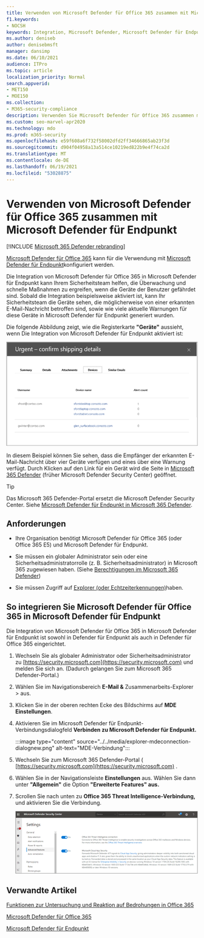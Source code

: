 ```yaml
---
title: Verwenden von Microsoft Defender für Office 365 zusammen mit Microsoft Defender für Endpunkt
f1.keywords:
- NOCSH
keywords: Integration, Microsoft Defender, Microsoft Defender für Endpunkt
ms.author: deniseb
author: denisebmsft
manager: dansimp
ms.date: 06/10/2021
audience: ITPro
ms.topic: article
localization_priority: Normal
search.appverid:
- MET150
- MOE150
ms.collection:
- M365-security-compliance
description: Verwenden Sie Microsoft Defender für Office 365 zusammen mit Microsoft Defender für Endpunkt, um detailliertere Informationen zu Bedrohungen für Ihre Geräte und E-Mail-Inhalte zu erhalten.
ms.custom: seo-marvel-apr2020
ms.technology: mdo
ms.prod: m365-security
ms.openlocfilehash: e59f608a6f732f58002dfd2ff34666865ab23f3d
ms.sourcegitcommit: d904f04958a13a514ce10219ed822b9e4f74ca2d
ms.translationtype: MT
ms.contentlocale: de-DE
ms.lasthandoff: 06/19/2021
ms.locfileid: "53028875"
---
```

# <a name="use-microsoft-defender-for-office-365-together-with-microsoft-defender-for-endpoint"></a>Verwenden von Microsoft Defender für Office 365 zusammen mit Microsoft Defender für Endpunkt

[!INCLUDE [Microsoft 365 Defender rebranding](../includes/microsoft-defender-for-office.md)]


[Microsoft Defender für Office 365](defender-for-office-365.md) kann für die Verwendung mit [Microsoft Defender für Endpunkt](/windows/security/threat-protection)konfiguriert werden.

Die Integration von Microsoft Defender für Office 365 in Microsoft Defender für Endpunkt kann Ihrem Sicherheitsteam helfen, die Überwachung und schnelle Maßnahmen zu ergreifen, wenn die Geräte der Benutzer gefährdet sind. Sobald die Integration beispielsweise aktiviert ist, kann Ihr Sicherheitsteam die Geräte sehen, die möglicherweise von einer erkannten E-Mail-Nachricht betroffen sind, sowie wie viele aktuelle Warnungen für diese Geräte in Microsoft Defender für Endpunkt generiert wurden.

Die folgende Abbildung zeigt, wie die Registerkarte **"Geräte"** aussieht, wenn Die Integration von Microsoft Defender für Endpunkt aktiviert ist:

![Wenn Microsoft Defender für Endpunkt aktiviert ist, sehen Sie eine Liste der Geräte mit Warnungen.](../../media/fec928ea-8f0c-44d7-80b9-a2e0a8cd4e89.PNG)

In diesem Beispiel können Sie sehen, dass die Empfänger der erkannten E-Mail-Nachricht über vier Geräte verfügen und eines über eine Warnung verfügt. Durch Klicken auf den Link für ein Gerät wird die Seite in [Microsoft 365 Defender](../defender-endpoint/microsoft-defender-security-center.md) (früher Microsoft Defender Security Center) geöffnet.

> [!TIP]
> Das Microsoft 365 Defender-Portal ersetzt die Microsoft Defender Security Center. Siehe [Microsoft Defender für Endpunkt in Microsoft 365 Defender](../defender/microsoft-365-security-center-mde.md).

## <a name="requirements"></a>Anforderungen

- Ihre Organisation benötigt Microsoft Defender für Office 365 (oder Office 365 E5) und Microsoft Defender für Endpunkt.

- Sie müssen ein globaler Administrator sein oder eine Sicherheitsadministratorrolle (z. B. Sicherheitsadministrator) in Microsoft 365 zugewiesen haben. (Siehe [Berechtigungen im Microsoft 365 Defender](permissions-in-the-security-and-compliance-center.md))

- Sie müssen Zugriff auf [Explorer (oder Echtzeiterkennungen)](threat-explorer.md)haben.

## <a name="to-integrate-microsoft-defender-for-office-365-with-microsoft-defender-for-endpoint"></a>So integrieren Sie Microsoft Defender für Office 365 in Microsoft Defender für Endpunkt

Die Integration von Microsoft Defender für Office 365 in Microsoft Defender für Endpunkt ist sowohl in Defender für Endpunkt als auch in Defender für Office 365 eingerichtet.

1. Wechseln Sie als globaler Administrator oder Sicherheitsadministrator zu [https://security.microsoft.com](https://security.microsoft.com) und melden Sie sich an. (Dadurch gelangen Sie zum Microsoft 365 Defender-Portal.)

2. Wählen Sie im Navigationsbereich **E-Mail &** Zusammenarbeits-Explorer \> aus.

3. Klicken Sie in der oberen rechten Ecke des Bildschirms auf **MDE Einstellungen**.

4. Aktivieren Sie im Microsoft Defender für Endpunkt-Verbindungsdialogfeld **Verbinden zu Microsoft Defender für Endpunkt.**

    :::image type="content" source="../../media/explorer-mdeconnection-dialognew.png" alt-text="MDE-Verbindung":::

5. Wechseln Sie zum Microsoft 365 Defender-Portal ( [https://security.microsoft.com](https://security.microsoft.com) .

6. Wählen Sie in der Navigationsleiste **Einstellungen** aus. Wählen Sie dann unter **"Allgemein"** die Option **"Erweiterte Features" aus.**

7. Scrollen Sie nach unten zu **Office 365 Threat Intelligence-Verbindung,** und aktivieren Sie die Verbindung.

   ![Office 365 Verbindung zur Bedrohungserkennung](../../media/mdatp-oatptoggle.png)

## <a name="related-articles"></a>Verwandte Artikel

[Funktionen zur Untersuchung und Reaktion auf Bedrohungen in Office 365](office-365-ti.md)

[Microsoft Defender für Office 365](defender-for-office-365.md)

[Microsoft Defender für Endpunkt](/windows/security/threat-protection)
